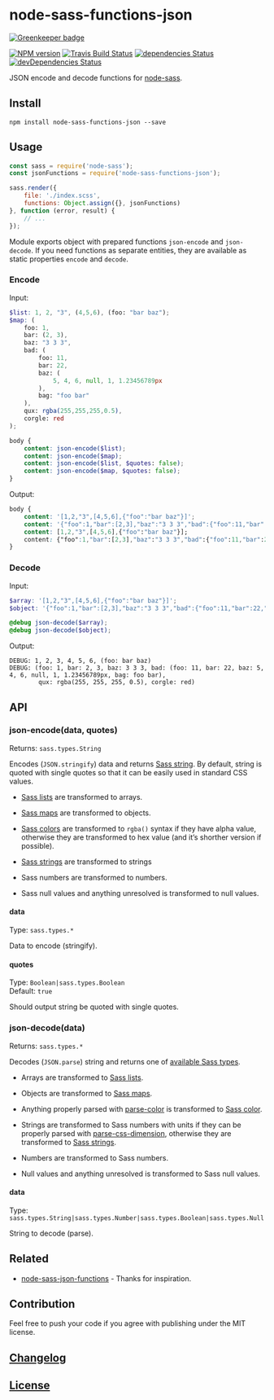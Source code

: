 # node-sass-functions-json

[![Greenkeeper badge](https://badges.greenkeeper.io/itgalaxy/node-sass-functions-json.svg)](https://greenkeeper.io/)

[![NPM version](https://img.shields.io/npm/v/node-sass-functions-json.svg)](https://www.npmjs.org/package/node-sass-functions-json) 
[![Travis Build Status](https://img.shields.io/travis/itgalaxy/node-sass-functions-json/master.svg?label=build)](https://travis-ci.org/itgalaxy/node-sass-functions-json) 
[![dependencies Status](https://david-dm.org/itgalaxy/node-sass-functions-json/status.svg)](https://david-dm.org/itgalaxy/node-sass-functions-json) 
[![devDependencies Status](https://david-dm.org/itgalaxy/node-sass-functions-json/dev-status.svg)](https://david-dm.org/itgalaxy/node-sass-functions-json?type=dev)

JSON encode and decode functions for [node-sass](https://github.com/sass/node-sass).

## Install

```shell
npm install node-sass-functions-json --save
```

## Usage

```js
const sass = require('node-sass');
const jsonFunctions = require('node-sass-functions-json');

sass.render({
    file: './index.scss',
    functions: Object.assign({}, jsonFunctions)
}, function (error, result) {
    // ...
});
```

Module exports object with prepared functions `json-encode` and `json-decode`. 
If you need functions as separate entities, they are available as static properties `encode` and `decode`.

### Encode

Input:

```scss
$list: 1, 2, "3", (4,5,6), (foo: "bar baz");
$map: (
    foo: 1,
    bar: (2, 3),
    baz: "3 3 3",
    bad: (
        foo: 11,
        bar: 22,
        baz: (
            5, 4, 6, null, 1, 1.23456789px
        ),
        bag: "foo bar"
    ),
    qux: rgba(255,255,255,0.5),
    corgle: red
);

body {
    content: json-encode($list);
    content: json-encode($map);
    content: json-encode($list, $quotes: false);
    content: json-encode($map, $quotes: false);
}
```

Output:

```css
body {
    content: '[1,2,"3",[4,5,6],{"foo":"bar baz"}]';
    content: '{"foo":1,"bar":[2,3],"baz":"3 3 3","bad":{"foo":11,"bar":22,"baz":[5,4,6,null,1,"1.23457px"],"bag":"foo bar"},"qux":"rgba(255,255,255,0.5)","corgle":"#f00"}';
    content: [1,2,"3",[4,5,6],{"foo":"bar baz"}];
    content: {"foo":1,"bar":[2,3],"baz":"3 3 3","bad":{"foo":11,"bar":22,"baz":[5,4,6,null,1,"1.23457px"],"bag":"foo bar"},"qux":"rgba(255,255,255,0.5)","corgle":"#f00"};
}
```

### Decode

Input:

```scss
$array: '[1,2,"3",[4,5,6],{"foo":"bar baz"}]';
$object: '{"foo":1,"bar":[2,3],"baz":"3 3 3","bad":{"foo":11,"bar":22,"baz":[5,4,6,null,1,"1.23456789px"],"bag":"foo bar"},"qux":"rgba(255,255,255,0.5)","corgle":"#f00"}';

@debug json-decode($array);
@debug json-decode($object);
```

Output:

```shell
DEBUG: 1, 2, 3, 4, 5, 6, (foo: bar baz)
DEBUG: (foo: 1, bar: 2, 3, baz: 3 3 3, bad: (foo: 11, bar: 22, baz: 5, 4, 6, null, 1, 1.23456789px, bag: foo bar), 
        qux: rgba(255, 255, 255, 0.5), corgle: red)
```

## API

### json-encode(data, quotes)

Returns: `sass.types.String`

Encodes (`JSON.stringify`) data 
and returns [Sass string](http://sass-lang.com/documentation/file.SASS_REFERENCE.html#sass-script-strings). 
By default, string is quoted with single quotes so that it can be easily used in standard CSS values.

-   [Sass lists](http://sass-lang.com/documentation/file.SASS_REFERENCE.html#lists) are transformed to arrays.

-   [Sass maps](http://sass-lang.com/documentation/file.SASS_REFERENCE.html#maps) are transformed to objects.

-   [Sass colors](http://sass-lang.com/documentation/file.SASS_REFERENCE.html#colors) are transformed 
    to `rgba()` syntax if they have alpha value, otherwise they are transformed 
    to hex value (and it’s shorther version if possible).

-   [Sass strings](http://sass-lang.com/documentation/file.SASS_REFERENCE.html#sass-script-strings) 
    are transformed to strings

-   Sass numbers are transformed to numbers.

-   Sass null values and anything unresolved is transformed to null values.

#### data

Type: `sass.types.*`

Data to encode (stringify).

#### quotes

Type: `Boolean|sass.types.Boolean`  
Default: `true`

Should output string be quoted with single quotes.

### json-decode(data)

Returns: `sass.types.*`

Decodes (`JSON.parse`) string 
and returns one of [available Sass types](https://github.com/sass/node-sass#functions--v300---experimental).

-   Arrays are transformed to [Sass lists](http://sass-lang.com/documentation/file.SASS_REFERENCE.html#lists).

-   Objects are transformed to [Sass maps](http://sass-lang.com/documentation/file.SASS_REFERENCE.html#maps).

-   Anything properly parsed with [parse-color](https://github.com/substack/parse-color) 
    is transformed to [Sass color](http://sass-lang.com/documentation/file.SASS_REFERENCE.html#colors).

-   Strings are transformed to Sass numbers with units if they can be properly parsed 
    with [parse-css-dimension](https://github.com/jedmao/parse-css-dimension), otherwise they are transformed 
    to [Sass strings](http://sass-lang.com/documentation/file.SASS_REFERENCE.html#sass-script-strings).

-   Numbers are transformed to Sass numbers.

-   Null values and anything unresolved is transformed to Sass null values.

#### data

Type: `sass.types.String|sass.types.Number|sass.types.Boolean|sass.types.Null`

String to decode (parse).

## Related

-   [node-sass-json-functions](https://github.com/niksy/node-sass-json-functions) - Thanks for inspiration.

## Contribution

Feel free to push your code if you agree with publishing under the MIT license.

## [Changelog](CHANGELOG.md)

## [License](LICENSE)
